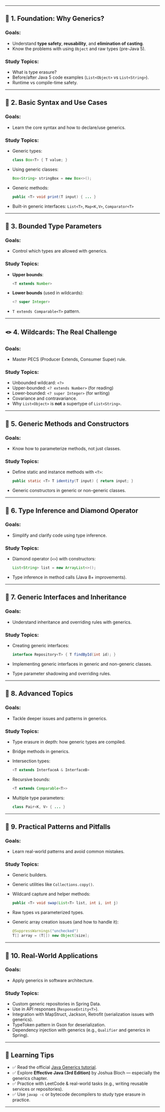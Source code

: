 
---

## 🔰 **1. Foundation: Why Generics?**

### Goals:

* Understand **type safety**, **reusability**, and **elimination of casting**.
* Know the problems with using `Object` and raw types (pre-Java 5).

### Study Topics:

* What is type erasure?
* Before/after Java 5 code examples (`List<Object>` vs `List<String>`).
* Runtime vs compile-time safety.

---

## 🧱 **2. Basic Syntax and Use Cases**

### Goals:

* Learn the core syntax and how to declare/use generics.

### Study Topics:

* Generic types:

  ```java
  class Box<T> { T value; }
  ```
* Using generic classes:

  ```java
  Box<String> stringBox = new Box<>();
  ```
* Generic methods:

  ```java
  public <T> void print(T input) { ... }
  ```
* Built-in generic interfaces: `List<T>`, `Map<K,V>`, `Comparator<T>`

---

## 🔄 **3. Bounded Type Parameters**

### Goals:

* Control which types are allowed with generics.

### Study Topics:

* **Upper bounds**:

  ```java
  <T extends Number>
  ```
* **Lower bounds** (used in wildcards):

  ```java
  <? super Integer>
  ```
* `T extends Comparable<T>` pattern.

---

## 🪢 **4. Wildcards: The Real Challenge**

### Goals:

* Master PECS (Producer Extends, Consumer Super) rule.

### Study Topics:

* Unbounded wildcard: `<?>`
* Upper-bounded: `<? extends Number>` (for reading)
* Lower-bounded: `<? super Integer>` (for writing)
* Covariance and contravariance.
* Why `List<Object>` is **not** a supertype of `List<String>`.

---

## 🧰 **5. Generic Methods and Constructors**

### Goals:

* Know how to parameterize methods, not just classes.

### Study Topics:

* Define static and instance methods with `<T>`:

  ```java
  public static <T> T identity(T input) { return input; }
  ```
* Generic constructors in generic or non-generic classes.

---

## 🧠 **6. Type Inference and Diamond Operator**

### Goals:

* Simplify and clarify code using type inference.

### Study Topics:

* Diamond operator (`<>`) with constructors:

  ```java
  List<String> list = new ArrayList<>();
  ```
* Type inference in method calls (Java 8+ improvements).

---

## 🧬 **7. Generic Interfaces and Inheritance**

### Goals:

* Understand inheritance and overriding rules with generics.

### Study Topics:

* Creating generic interfaces:

  ```java
  interface Repository<T> { T findById(int id); }
  ```
* Implementing generic interfaces in generic and non-generic classes.
* Type parameter shadowing and overriding rules.

---

## 🧩 **8. Advanced Topics**

### Goals:

* Tackle deeper issues and patterns in generics.

### Study Topics:

* Type erasure in depth: how generic types are compiled.
* Bridge methods in generics.
* Intersection types:

  ```java
  <T extends InterfaceA & InterfaceB>
  ```
* Recursive bounds:

  ```java
  <T extends Comparable<T>>
  ```
* Multiple type parameters:

  ```java
  class Pair<K, V> { ... }
  ```

---

## 🧪 **9. Practical Patterns and Pitfalls**

### Goals:

* Learn real-world patterns and avoid common mistakes.

### Study Topics:

* Generic builders.
* Generic utilities like `Collections.copy()`.
* Wildcard capture and helper methods:

  ```java
  public <T> void swap(List<T> list, int i, int j)
  ```
* Raw types vs parameterized types.
* Generic array creation issues (and how to handle it):

  ```java
  @SuppressWarnings("unchecked")
  T[] array = (T[]) new Object[size];
  ```

---

## 🧵 **10. Real-World Applications**

### Goals:

* Apply generics in software architecture.

### Study Topics:

* Custom generic repositories in Spring Data.
* Use in API responses (`ResponseEntity<T>`).
* Integration with MapStruct, Jackson, Retrofit (serialization issues with generics).
* TypeToken pattern in Gson for deserialization.
* Dependency injection with generics (e.g., `Qualifier` and generics in Spring).

---

## 🧭 Learning Tips

* ✅ Read the official [Java Generics tutorial](https://docs.oracle.com/javase/tutorial/java/generics/index.html).
* ✅ Explore **Effective Java (3rd Edition)** by Joshua Bloch — especially the generics chapter.
* ✅ Practice with LeetCode & real-world tasks (e.g., writing reusable services or repositories).
* ✅ Use `javap -c` or bytecode decompilers to study type erasure in practice.

---

